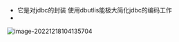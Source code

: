 +  它是对jdbc的封装 使用dbutlis能极大简化jdbc的编码工作
+ 

![image-20221218104135704](C:\Users\yn\AppData\Roaming\Typora\typora-user-images\image-20221218104135704.png)